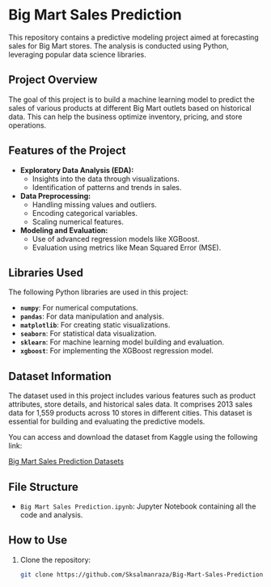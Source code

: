 # Big Mart Sales Prediction

This repository contains a predictive modeling project aimed at forecasting sales for Big Mart stores. The analysis is conducted using Python, leveraging popular data science libraries.

## Project Overview
The goal of this project is to build a machine learning model to predict the sales of various products at different Big Mart outlets based on historical data. This can help the business optimize inventory, pricing, and store operations.

## Features of the Project
- **Exploratory Data Analysis (EDA):**
  - Insights into the data through visualizations.
  - Identification of patterns and trends in sales.
- **Data Preprocessing:**
  - Handling missing values and outliers.
  - Encoding categorical variables.
  - Scaling numerical features.
- **Modeling and Evaluation:**
  - Use of advanced regression models like XGBoost.
  - Evaluation using metrics like Mean Squared Error (MSE).

## Libraries Used
The following Python libraries are used in this project:

- **`numpy`**: For numerical computations.
- **`pandas`**: For data manipulation and analysis.
- **`matplotlib`**: For creating static visualizations.
- **`seaborn`**: For statistical data visualization.
- **`sklearn`**: For machine learning model building and evaluation.
- **`xgboost`**: For implementing the XGBoost regression model.

## Dataset Information
The dataset used in this project includes various features such as product attributes, store details, and historical sales data. It comprises 2013 sales data for 1,559 products across 10 stores in different cities. This dataset is essential for building and evaluating the predictive models.

You can access and download the dataset from Kaggle using the following link:

[Big Mart Sales Prediction Datasets](https://www.kaggle.com/datasets/shivan118/big-mart-sales-prediction-datasets)

## File Structure
- `Big Mart Sales Prediction.ipynb`: Jupyter Notebook containing all the code and analysis.

## How to Use
1. Clone the repository:
   ```bash
   git clone https://github.com/Sksalmanraza/Big-Mart-Sales-Prediction.git
